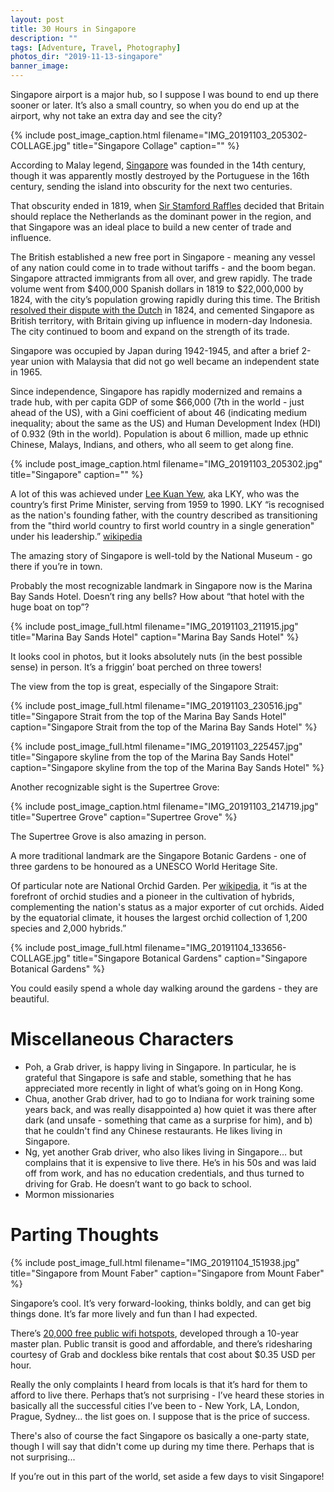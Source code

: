 ```yaml
---
layout: post
title: 30 Hours in Singapore
description: ""
tags: [Adventure, Travel, Photography]
photos_dir: "2019-11-13-singapore"
banner_image:
---
```


Singapore airport is a major hub, so I suppose I was bound to end up there sooner or later. It’s also a small country, so when you do end up at the airport, why not take an extra day and see the city?

{% include post_image_caption.html
   filename="IMG_20191103_205302-COLLAGE.jpg"
   title="Singapore Collage"
   caption="" %}

According to Malay legend, [Singapore](https://en.wikipedia.org/wiki/Singapore) was founded in the 14th century, though it was apparently mostly destroyed by the Portuguese in the 16th century, sending the island into obscurity for the next two centuries.

That obscurity ended in 1819, when [Sir Stamford Raffles](https://en.wikipedia.org/wiki/Stamford_Raffles) decided that Britain should replace the Netherlands as the dominant power in the region, and that Singapore was an ideal place to build a new center of trade and influence.

The British established a new free port in Singapore - meaning any vessel of any nation could come in to trade without tariffs - and the boom began. Singapore attracted immigrants from all over, and grew rapidly. The trade volume went from $400,000 Spanish dollars in 1819 to $22,000,000 by 1824, with the city’s population growing rapidly during this time. The British [resolved their dispute with the Dutch](https://en.wikipedia.org/wiki/Anglo-Dutch_Treaty_of_1824) in 1824, and cemented Singapore as British territory, with Britain giving up influence in modern-day Indonesia. The city continued to boom and expand on the strength of its trade.

Singapore was occupied by Japan during 1942-1945, and after a brief 2-year union with Malaysia that did not go well became an independent state in 1965.

Since independence, Singapore has rapidly modernized and remains a trade hub, with per capita GDP of some $66,000 (7th in the world - just ahead of the US), with a Gini coefficient of about 46 (indicating medium inequality; about the same as the US) and Human Development Index (HDI) of 0.932 (9th in the world). Population is about 6 million, made up ethnic Chinese, Malays, Indians, and others, who all seem to get along fine.

{% include post_image_caption.html
   filename="IMG_20191103_205302.jpg"
   title="Singapore"
   caption="" %}

A lot of this was achieved under [Lee Kuan Yew](https://en.wikipedia.org/wiki/Lee_Kuan_Yew), aka LKY, who was the country’s first Prime Minister, serving from 1959 to 1990. LKY “is recognised as the nation's founding father, with the country described as transitioning from the "third world country to first world country in a single generation" under his leadership.” [wikipedia](https://en.wikipedia.org/wiki/Lee_Kuan_Yew)

The amazing story of Singapore is well-told by the National Museum - go there if you’re in town.

<!--more-->

Probably the most recognizable landmark in Singapore now is the Marina Bay Sands Hotel. Doesn’t ring any bells? How about “that hotel with the huge boat on top”?

{% include post_image_full.html
   filename="IMG_20191103_211915.jpg"
   title="Marina Bay Sands Hotel"
   caption="Marina Bay Sands Hotel" %}

It looks cool in photos, but it looks absolutely nuts (in the best possible sense) in person. It’s a friggin’ boat perched on three towers!

The view from the top is great, especially of the Singapore Strait:

{% include post_image_full.html
   filename="IMG_20191103_230516.jpg"
   title="Singapore Strait from the top of the Marina Bay Sands Hotel"
   caption="Singapore Strait from the top of the Marina Bay Sands Hotel" %}

{% include post_image_full.html
   filename="IMG_20191103_225457.jpg"
   title="Singapore skyline from the top of the Marina Bay Sands Hotel"
   caption="Singapore skyline from the top of the Marina Bay Sands Hotel" %}

Another recognizable sight is the Supertree Grove:

{% include post_image_caption.html
   filename="IMG_20191103_214719.jpg"
   title="Supertree Grove"
   caption="Supertree Grove" %}

The Supertree Grove is also amazing in person.

A more traditional landmark are the Singapore Botanic Gardens - one of three gardens to be honoured as a UNESCO World Heritage Site.

Of particular note are National Orchid Garden. Per [wikipedia](https://en.wikipedia.org/wiki/Singapore_Botanic_Gardens), it “is at the forefront of orchid studies and a pioneer in the cultivation of hybrids, complementing the nation's status as a major exporter of cut orchids. Aided by the equatorial climate, it houses the largest orchid collection of 1,200 species and 2,000 hybrids.”

{% include post_image_full.html
   filename="IMG_20191104_133656-COLLAGE.jpg"
   title="Singapore Botanical Gardens"
   caption="Singapore Botanical Gardens" %}

You could easily spend a whole day walking around the gardens - they are beautiful.



# Miscellaneous Characters

- Poh, a Grab driver, is happy living in Singapore. In particular, he is grateful that Singapore is safe and stable, something that he has appreciated more recently in light of what’s going on in Hong Kong.
- Chua, another Grab driver, had to go to Indiana for work training some years back, and was really disappointed a) how quiet it was there after dark (and unsafe - something that came as a surprise for him), and b) that he couldn't find any Chinese restaurants. He likes living in Singapore.
- Ng, yet another Grab driver, who also likes living in Singapore… but complains that it is expensive to live there. He’s in his 50s and was laid off from work, and has no education credentials, and thus turned to driving for Grab. He doesn’t want to go back to school.
- Mormon missionaries



# Parting Thoughts

{% include post_image_full.html
   filename="IMG_20191104_151938.jpg"
   title="Singapore from Mount Faber"
   caption="Singapore from Mount Faber" %}

Singapore’s cool. It’s very forward-looking, thinks boldly, and can get big things done. It’s far more lively and fun than I had expected.

There’s [20,000 free public wifi hotspots](https://en.wikipedia.org/wiki/Wireless@SG), developed through a 10-year master plan. Public transit is good and affordable, and there’s ridesharing courtesy of Grab and dockless bike rentals that cost about $0.35 USD per hour.

Really the only complaints I heard from locals is that it’s hard for them to afford to live there. Perhaps that’s not surprising - I’ve heard these stories in basically all the successful cities I’ve been to - New York, LA, London, Prague, Sydney… the list goes on. I suppose that is the price of success.

There's also of course the fact Singapore os basically a one-party state, though I will say that didn't come up during my time there. Perhaps that is not surprising...

If you’re out in this part of the world, set aside a few days to visit Singapore!
